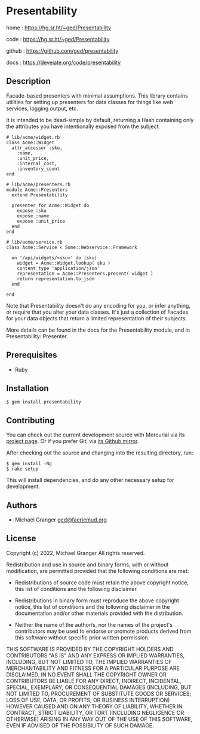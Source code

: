 # Presentability

home
: https://hg.sr.ht/~ged/Presentability

code
: https://hg.sr.ht/~ged/Presentability

github
: https://github.com/ged/presentability

docs
: https://deveiate.org/code/presentability


## Description

Facade-based presenters with minimal assumptions. This library contains
utilities for setting up presenters for data classes for things like web
services, logging output, etc.

It is intended to be dead-simple by default, returning a Hash containing
only the attributes you have intentionally exposed from the subject.

    # lib/acme/widget.rb
    class Acme::Widget
      attr_accessor :sku,
        :name,
        :unit_price,
        :internal_cost,
        :inventory_count
    end

    # lib/acme/presenters.rb
    module Acme::Presenters
      extend Presentability
      
      presenter_for Acme::Widget do
        expose :sku
        expose :name
        expose :unit_price
      end
    end

    # lib/acme/service.rb
    class Acme::Service < Some::Webservice::Framework
    
      on '/api/widgets/<sku>' do |sku|
        widget = Acme::Widget.lookup( sku )
        content_type 'application/json'
        representation = Acme::Presenters.present( widget )
        return representation.to_json
      end
    
    end

Note that Presentability doesn't do any encoding for you, or infer anything, or
require that you alter your data classes. It's just a collection of Facades for
your data objects that return a limited representation of their subjects.

More details can be found in the docs for the Presentability module, and in
Presentability::Presenter.


## Prerequisites

* Ruby


## Installation

    $ gem install presentability


## Contributing

You can check out the current development source with Mercurial via its
[project page](http://bitbucket.org/ged/presentability). Or if you prefer Git, via
[its Github mirror](https://github.com/ged/presentability).

After checking out the source and changing into the resulting directory, run:

    $ gem install -Ng
    $ rake setup

This will install dependencies, and do any other necessary setup for development.


## Authors

- Michael Granger <ged@faeriemud.org>


## License

Copyright (c) 2022, Michael Granger
All rights reserved.

Redistribution and use in source and binary forms, with or without
modification, are permitted provided that the following conditions are met:

* Redistributions of source code must retain the above copyright notice,
  this list of conditions and the following disclaimer.

* Redistributions in binary form must reproduce the above copyright notice,
  this list of conditions and the following disclaimer in the documentation
  and/or other materials provided with the distribution.

* Neither the name of the author/s, nor the names of the project's
  contributors may be used to endorse or promote products derived from this
  software without specific prior written permission.

THIS SOFTWARE IS PROVIDED BY THE COPYRIGHT HOLDERS AND CONTRIBUTORS "AS IS"
AND ANY EXPRESS OR IMPLIED WARRANTIES, INCLUDING, BUT NOT LIMITED TO, THE
IMPLIED WARRANTIES OF MERCHANTABILITY AND FITNESS FOR A PARTICULAR PURPOSE ARE
DISCLAIMED. IN NO EVENT SHALL THE COPYRIGHT OWNER OR CONTRIBUTORS BE LIABLE
FOR ANY DIRECT, INDIRECT, INCIDENTAL, SPECIAL, EXEMPLARY, OR CONSEQUENTIAL
DAMAGES (INCLUDING, BUT NOT LIMITED TO, PROCUREMENT OF SUBSTITUTE GOODS OR
SERVICES; LOSS OF USE, DATA, OR PROFITS; OR BUSINESS INTERRUPTION) HOWEVER
CAUSED AND ON ANY THEORY OF LIABILITY, WHETHER IN CONTRACT, STRICT LIABILITY,
OR TORT (INCLUDING NEGLIGENCE OR OTHERWISE) ARISING IN ANY WAY OUT OF THE USE
OF THIS SOFTWARE, EVEN IF ADVISED OF THE POSSIBILITY OF SUCH DAMAGE.


